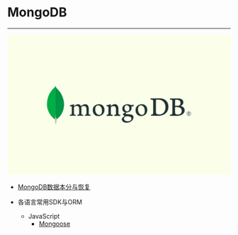# MongoDB

---

[![MongoDB](./images/title.png)](https://www.mongodb.com/docs/manual/)

- [MongoDB数据本分与恢复](/repository/Databases/NoSQL/MongoDB/docs/MongoDB数据本分与恢复.md#mongodb数据本分与恢复)

- 各语言常用SDK与ORM
  - JavaScript
    - [Mongoose](/repository/Libraries/Mongoose/README.md#mongoose)